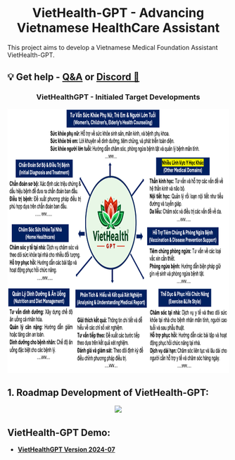 
<h1 align="center">
  <span> VietHealth-GPT - Advancing Vietnamese HealthCare Assistant</span>
</h1>

This project aims to develop a Vietnamese Medical Foundation Assistant VietHealth-GPT.
## 💡 Get help - [Q&A](https://github.com/TranNhiem/Vietnamese_LLMs/discussions) or [Discord 💬](https://discord.gg/BC8Mqq8qYn)

<h3 align="center">
  <span> VietHealthGPT - Initialed Target Developments</span>
</h3>

<div align="center">
     <img width="auto" height="600px" src="./images/VietHealthGPT_medical_domains.png"/>
</div>

## 1. Roadmap Development of VietHealth-GPT: 

<div align="center">
     <img width="auto" height="400px" src="./GPTViet_llm.png"/>
</div>

## VietHealth-GPT Demo: 
+ [**VietHealthGPT Version 2024-07**](http://140.115.53.104:6667/)

